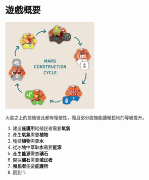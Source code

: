 # 遊戲概要

![遊戲中的資源循環](<.gitbook/assets/image (1).png>)

火星之上的設施彼此都有相依性，而且部分設施能讓殖民地的等級提升。

1. 建造**庇護所**給殖民者需要**氧氣**
2. 產生**氧氣**需要**植物**
3. 種植**植物**需要**水**
4. 從冰塊中萃取**水**需要**能源**
5. 產生**能源**需要**礦石**
6. 開採**礦石**需要**殖民者**
7. **殖民者**需要**庇護所**
8. 回到 1.

